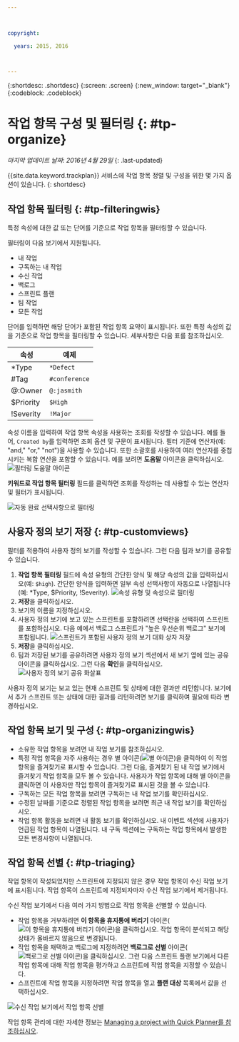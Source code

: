 ```yaml
---

 

copyright:

  years: 2015, 2016

 

---
```


{:shortdesc: .shortdesc}
{:screen: .screen}
{:new_window: target="_blank"}
{:codeblock: .codeblock}

# 작업 항목 구성 및 필터링 {: #tp-organize}  

*마지막 업데이트 날짜: 2016년 4월 29일*
{: .last-updated}

{{site.data.keyword.trackplan}} 서비스에 작업 항목 정렬 및 구성을 위한 몇 가지 옵션이 있습니다.
{: shortdesc}

## 작업 항목 필터링 {: #tp-filteringwis}

특정 속성에 대한 값 또는 단어를 기준으로 작업 항목을 필터링할 수 있습니다. 

필터링이 다음 보기에서 지원됩니다.   
- 내 작업
- 구독하는 내 작업
- 수신 작업
- 백로그
- 스프린트 플랜
- 팀 작업
- 모든 작업

단어를 입력하면 해당 단어가 포함된 작업 항목 요약이 표시됩니다. 또한 특정 속성의 값을 기준으로 작업 항목을 필터링할 수 있습니다. 세부사항은 다음 표를 참조하십시오.

|  속성  | 예제  | 
|-------|-------|
|*Type  | `*Defect` |
|#Tag  | `#conference`| 
|@:Owner  | `@:jasmith`|
|$Priority|`$High`|
|!Severity|`!Major`|       
   

속성 이름을 입력하여 작업 항목 속성을 사용하는 조회를 작성할 수 있습니다. 예를 들어, `Created by`를 입력하면 조회 옵션 및 구문이 표시됩니다. 필터 기준에 연산자(예: "and," "or," "not")을 사용할 수 있습니다. 또한 소괄호를 사용하여 여러 연산자를 중첩시키는 복합 연산을 포함할 수 있습니다. 예를 보려면 **도움말** 아이콘을 클릭하십시오.
![필터링 도움말 아이콘](images/filter_helpicon.png)

**키워드로 작업 항목 필터링** 필드를 클릭하면 조회를 작성하는 데 사용할 수 있는 연산자 및 필터가 표시됩니다.

![자동 완료 선택사항으로 필터링](images/filterMenu2.png)

## 사용자 정의 보기 저장 {: #tp-customviews}
필터를 적용하여 사용자 정의 보기를 작성할 수 있습니다. 그런 다음 팀과 보기를 공유할 수 있습니다.    

1. **작업 항목 필터링** 필드에 속성 유형의 간단한 양식 및 해당 속성의 값을 입력하십시오(예: `$high`). 간단한 양식을 입력하면 일부 속성 선택사항이 자동으로 나열됩니다(예: *Type, $Priority, !Severity).
![속성 유형 및 속성으로 필터링](images/filterAttributes.png)
2. **저장**을 클릭하십시오.
3. 보기의 이름을 지정하십시오. 
4. 사용자 정의 보기에 보고 있는 스프린트를 포함하려면 선택란을 선택하여 스프린트를 포함하십시오. 다음 예에서 백로그 스프린트가 "높은 우선순위 백로그" 보기에 포함됩니다.
![스프린트가 포함된 사용자 정의 보기 대화 상자 저장](images/filterIncludeSprints.png)
5. **저장**을 클릭하십시오. 
6. 팀과 저장된 보기를 공유하려면 사용자 정의 보기 섹션에서 새 보기 옆에 있는 공유 아이콘을 클릭하십시오. 그런 다음 **확인**을 클릭하십시오.
![사용자 정의 보기 공유 화살표](images/filterShare.png)

사용자 정의 보기는 보고 있는 현재 스프린트 및 상태에 대한 결과만 리턴합니다. 보기에서 추가 스프린트 또는 상태에 대한 결과를 리턴하려면 보기를 클릭하여 필요에 따라 변경하십시오.

## 작업 항목 보기 및 구성 {: #tp-organizingwis}

- 소유한 작업 항목을 보려면 내 작업 보기를 참조하십시오. 
- 특정 작업 항목을 자주 사용하는 경우 별 아이콘(<img class="inline"  src="./images/star.gif" alt="별 아이콘">)을 클릭하여 이 작업 항목을 즐겨찾기로 표시할 수 있습니다. 그런 다음, 즐겨찾기 된 내 작업 보기에서 즐겨찾기 작업 항목을 모두 볼 수 있습니다. 사용자가 작업 항목에 대해 별 아이콘을 클릭하면 이 사용자만 작업 항목이 즐겨찾기로 표시된 것을 볼 수 있습니다.  
- 구독하는 모든 작업 항목을 보려면 구독하는 내 작업 보기를 확인하십시오.
- 수정된 날짜를 기준으로 정렬된 작업 항목을 보려면 최근 내 작업 보기를 확인하십시오.
- 작업 항목 활동을 보려면 내 활동 보기를 확인하십시오. 내 이벤트 섹션에 사용자가 언급된 작업 항목이 나열됩니다. 내 구독 섹션에는 구독하는 작업 항목에서 발생한 모든 변경사항이 나열됩니다.

## 작업 항목 선별 {: #tp-triaging}

작업 항목이 작성되었지만 스프린트에 지정되지 않은 경우 작업 항목이 수신 작업 보기에 표시됩니다.
작업 항목이 스프린트에 지정되자마자 수신 작업 보기에서 제거됩니다.

수신 작업 보기에서 다음 여러 가지 방법으로 작업 항목을 선별할 수 있습니다. 
- 작업 항목을 거부하려면 **이 항목을 휴지통에 버리기** 아이콘(<img class="inline"  src="./images/trash.gif" alt="이 항목을 휴지통에 버리기 아이콘">)을 클릭하십시오. 작업 항목이 분석되고 해당 상태가 올바르지 않음으로 변경됩니다.
- 작업 항목을 채택하고 백로그에 지정하려면 **백로그로 선별** 아이콘(<img  class="inline" src="./images/triage.gif" alt="백로그로 선별 아이콘">)을 클릭하십시오. 그런 다음 스프린트 플랜 보기에서 다른 작업 항목에 대해 작업 항목을 평가하고 스프린트에 작업 항목을 지정할 수 있습니다.
- 스프린트에 작업 항목을 지정하려면 작업 항목을 열고 **플랜 대상** 목록에서 값을 선택하십시오.

![수신 작업 보기에서 작업 항목 선별](images/incoming_work_attributes.png)  

작업 항목 관리에 대한 자세한 정보는 [Managing a project with Quick Planner를 참조하십시오](http://www.ibm.com/support/knowledgecenter/SSYMRC_6.0.1/com.ibm.team.concert.tutorial.doc/topics/tut_quick_planner_lesson.html).
